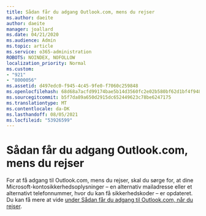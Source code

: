 ```yaml
---
title: Sådan får du adgang Outlook.com, mens du rejser
ms.author: daeite
author: daeite
manager: joallard
ms.date: 04/21/2020
ms.audience: Admin
ms.topic: article
ms.service: o365-administration
ROBOTS: NOINDEX, NOFOLLOW
localization_priority: Normal
ms.custom:
- "921"
- "8000056"
ms.assetid: d497edc0-f945-4c45-9fe0-f7060c259848
ms.openlocfilehash: 68d68a7acfd99174bae5b14d3560fc2e02b580bf62d1bf4f948543708c901a8e
ms.sourcegitcommit: b5f7da89a650d2915dc652449623c78be6247175
ms.translationtype: MT
ms.contentlocale: da-DK
ms.lasthandoff: 08/05/2021
ms.locfileid: "53926599"
---
```

# <a name="how-to-access-outlookcom-while-traveling"></a>Sådan får du adgang Outlook.com, mens du rejser

For at få adgang til Outlook.com, mens du rejser, skal du sørge for, at dine Microsoft-kontosikkerhedsoplysninger – en alternativ mailadresse eller et alternativt telefonnummer, hvor du kan få sikkerhedskoder – er opdateret. Du kan få mere at vide [under Sådan får du adgang til Outlook.com, når du rejser](https://support.office.com/article/c44f16da-7156-4890-853c-286aafeda87e?wt.mc_id=Office_Outlook_com_Alchemy).
